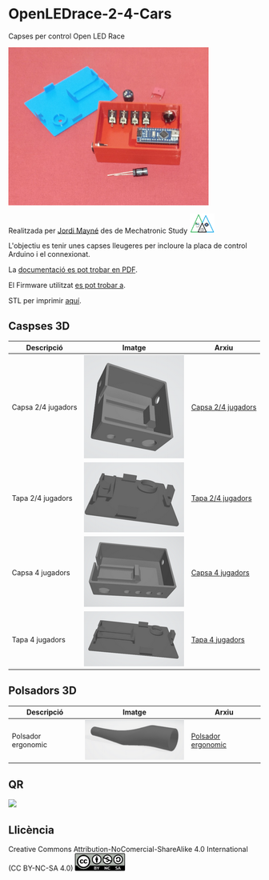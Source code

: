 # OpenLEDrace-2-4-Cars

Capses per control Open LED Race 

<img src="OpenLEDrace24cars/Imatges/Capses24.jpg" width="400" />

Realitzada per [Jordi Mayné](https://github.com/maynej) des de Mechatronic Study <img src="OpenLEDrace24cars/Imatges/Logo3senseFons.png" width="50" />

L'objectiu es tenir unes capses lleugeres per incloure la placa de control Arduino i el connexionat.

La [documentació es pot trobar en PDF](https://github.com/maynej/OpenLEDrace24cars/tree/main/OpenLEDrace24cars/DOC).

El Firmware utilitzat [es pot trobar a](https://github.com/maynej/OpenLEDrace24cars/tree/main/OpenLEDrace24cars/Firmware). 

STL per imprimir [aquí](https://github.com/maynej/OpenLEDrace24cars/tree/main/OpenLEDrace24cars/STL).

## Caspses 3D 
  
Descripció         | Imatge          | Arxiu         
------------- | ------------- | ------------- 
Capsa 2/4 jugadors |![](OpenLEDrace24cars/Imatges/Capsa1.png) | [Capsa 2/4 jugadors](OpenLEDrace24cars/STL/CapsaArduinoOpenLedRaceV1.stl)
Tapa 2/4 jugadors |![](OpenLEDrace24cars/Imatges/Tapa1.png) | [Tapa 2/4 jugadors](OpenLEDrace24cars/STL/TapaArduinoOpenLedRaceV1.stl)
Capsa 4 jugadors |![](OpenLEDrace24cars/Imatges/Capsa2.png) | [Capsa 4 jugadors](OpenLEDrace24cars/STL/Capsa_ArduinoGran4Players.stl)
Tapa 4 jugadors |![](OpenLEDrace24cars/Imatges/Tapa2.png) | [Tapa 4 jugadors](OpenLEDrace24cars/STL/TapaArduino4Players.stl)

## Polsadors 3D
Descripció         | Imatge          | Arxiu         
------------- | ------------- | ------------- 
Polsador ergonomic |![](OpenLEDrace24cars/Imatges/Polsador1.png) | [Polsador ergonomic](OpenLEDrace24cars/STL/OpenLedRace_Handle.stl)

## QR
<img src="https://www.codigos-qr.com/qr/php/qr_img.php?d=https%3A%2F%2Fgithub.com%2Fmaynej%2FOpenLEDrace24Cars&s=6&e=m"/>

## Llicència

Creative Commons Attribution-NoComercial-ShareAlike 4.0 International (CC BY-NC-SA 4.0)  <img src="OpenLEDrace24cars/Imatges/CC.png" width="100" />
